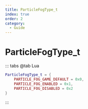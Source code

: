 ```yaml
---
title: ParticleFogType_t
index: true
order: 2
category:
  - Guide
---
```


# ParticleFogType_t
::: tabs
@tab Lua
```lua
ParticleFogType_t = {
    PARTICLE_FOG_GAME_DEFAULT = 0x0,
    PARTICLE_FOG_ENABLED = 0x1,
    PARTICLE_FOG_DISABLED = 0x2
}
```
:::
